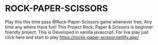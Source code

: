 # ROCK-PAPER-SCISSORS
Play this this time pass @Rock-Paper-Scissors game whenever free, Any time any where Have fun!
This Project Rock, Paper & Scissors is beginner friendly project. This is Developed in vanilla javascript.
For live play just click here and start to play
https://rocks-paper-scissor.netlify.app/
